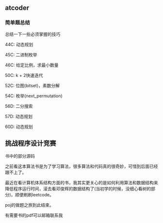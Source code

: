 ## atcoder

### 简单题总结
总结一下一些必须掌握的技巧

44C: 动态规划

45C: 二进制枚举

46C: 给定比例，求最小数量

50C: k + 2快速迭代

52C: 位图(bitset)，素数分解

54C: 枚举(next_permutation)

56D: 二分搜索

57D: 动态规划

60D: 动态规划


## 挑战程序设计竞赛
书中的部分源码

之前看这本算法书是为了学习算法，很多算法和代码真的很奇妙，可惜到后面已经跟不上了。

最近在看计算机体系结构方面的书，我其实更关心的是如何利用算法和数据结构来降低程序运行时间，滚去看邓俊辉的数据结构了(当初学的时候，没细心看树的部分)，顺便刷刷leetcode。

poj的做题之旅到此结束。

有需要书的pdf可以邮箱联系我